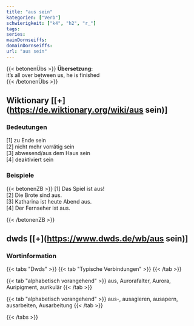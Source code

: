 ```yaml
---
title: "aus sein"
kategorien: ["Verb"]
schwierigkeit: ["k4", "h2", "r_"]
tags:
series:
mainDornseiffs:
domainDornseiffs:
url: "aus sein"
---
```


{{< betonenÜbs >}}
**Übersetzung:**  
it’s all over between us, he is finished  
{{< /betonenÜbs >}}

## Wiktionary [[+](https://de.wiktionary.org/wiki/aus sein)]

### Bedeutungen
[1] zu Ende sein  
[2] nicht mehr vorrätig sein  
[3] abwesend/aus dem Haus sein  
[4] deaktiviert sein  

### Beispiele
{{< betonenZB >}}
[1] Das Spiel ist aus!  
[2] Die Brote sind aus.  
[3] Katharina ist heute Abend aus.  
[4] Der Fernseher ist aus.  

{{< /betonenZB >}}


## dwds [[+](https://www.dwds.de/wb/aus sein)]

### Wortinformation
{{< tabs "Dwds" >}}
{{< tab "Typische Verbindungen" >}}
{{< /tab >}}

{{< tab "alphabetisch vorangehend" >}}
aus, Aurorafalter, Aurora, Auripigment, aurikulär
{{< /tab >}}

{{< tab "alphabetisch vorangehend" >}}
aus-, ausagieren, ausapern, ausarbeiten, Ausarbeitung
{{< /tab >}}

{{< /tabs >}}

